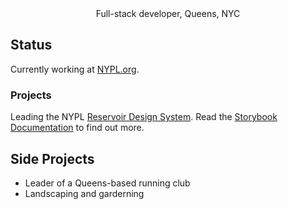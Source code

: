 <div align="center">
Full-stack developer, Queens, NYC
</div>

## Status

Currently working at [NYPL.org](http://nypl.org).
 
### Projects

Leading the NYPL [Reservoir Design System](https://github.com/NYPL/nypl-design-system). Read the [Storybook Documentation](https://nypl.github.io/nypl-design-system/reservoir/v1/?path=/story/welcome--page) to find out more.

## Side Projects

- Leader of a Queens-based running club
- Landscaping and garderning